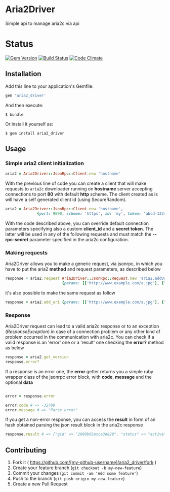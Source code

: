 # Aria2Driver

Simple api to manage aria2c via api

# Status
[![Gem Version](https://badge.fury.io/rb/aria2_driver.svg)](http://badge.fury.io/rb/aria2_driver)
[![Build Status](http://img.shields.io/travis/OverHillLab/aria2_driver/master.svg)](https://travis-ci.org/OverHillLab/aria2_driver?branch=master)
[![Code Climate](http://img.shields.io/codeclimate/github/OverHillLab/aria2_driver.svg)](https://codeclimate.com/github/OverHillLab/aria2_driver)

## Installation

Add this line to your application's Gemfile:

``` ruby
gem 'aria2_driver'
```

And then execute:

    $ bundle

Or install it yourself as:

    $ gem install aria2_driver

## Usage


### Simple aria2 client initialization


``` ruby
aria2 = Aria2Driver::JsonRpc::Client.new 'hostname'
```

With the previous line of code you can create a client that will make requests to `aria2c` downloader
running on **hostname** server accepting connections to port **80** with default **http** scheme.
The client created as is will have a self generated client id (using SecureRandom).

``` ruby
aria2 = Aria2Driver::JsonRpc::Client.new 'hostname',
              {port: 9090, scheme: 'https', id: 'my', token: 'abcd-1234'}
```

With the code described above, you can override default connection parameters specifying also a
custom **client_id** and a **secret token**. The latter will be used in any of the following requests and
must match the **--rpc-secret** parameter specified in the aria2c configuration.


### Making requests

Aria2Driver allows you to make a generic request, via jsonrpc, in which you have to put the aria2 **method** and
request parameters, as described below

``` ruby
response = aria2.request Aria2Driver::JsonRpc::Request.new 'aria2.addUri',
                         {params: [['http://www.example.com/a.jpg'], {"dir" => "/tmp/"}]}
```

it's also possible to make the same request as follow

``` ruby
response = aria2.add_uri {params: [['http://www.example.com/a.jpg'], {"dir" => "/tmp/"}]}
```

### Response

Aria2Driver request can lead to a valid aria2c response or to an exception (*ResponseException*) in case of
a connection problem or any other kind of problem occurred in the communication with aria2c.
You can check if a valid response is an 'error' one or a 'result' one checking the **error?** method as below

``` ruby
response = aria2.get_version
response.error?
```

If a response is an error one, the **error** getter returns you a simple ruby wrapper class of the jsonrpc error
block, with **code**, **message** and the optional **data**

``` ruby

error = response.error

error.code # => -32700
error.message # => "Parse error"
```

If you get a non-error response, you can access the **result** in form of an hash obtained parsing the json result block
in the aria2c response

``` ruby
response.result # => {"gid" => "2089b05ecca3d829", "status" => "active"}
```


## Contributing

1. Fork it ( https://github.com/[my-github-username]/aria2_driver/fork )
2. Create your feature branch (`git checkout -b my-new-feature`)
3. Commit your changes (`git commit -am 'Add some feature'`)
4. Push to the branch (`git push origin my-new-feature`)
5. Create a new Pull Request
